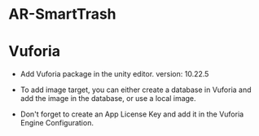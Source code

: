 # AR-SmartTrash

# Vuforia

- Add Vuforia package in the unity editor.
version: 10.22.5

- To add image target, you can either create a database in Vuforia and add the image in the database, or use a local image.

- Don't forget to create an App License Key and add it in the Vuforia Engine Configuration.